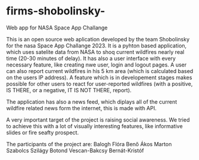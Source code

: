 # firms-shobolinsky-
Web app for NASA Space App Challange

This is an open source web aplication developed by the team Shobolinsky for the nasa Space App Challange 2023. It is a pyhton based application, which uses satelite data from NASA to shoq current wildfires nearly real time (20-30 minutes of delay). It has also a user interface with every necessary feature, like creating nwe user, login and logout pages. A user can also report current wildfires in his 5 km area (which is calculated based on the users IP address). A feature which is in developement stages makes possible for other users to react for user-reported wildfires (with a positive, IS THERE, or a  negative, IT IS NOT THERE, report). 

The application has also a news feed, which diplays all of the current wildfire related news form the internet, this is made with API.

A very important target of the project is raising social awareness. We tried to achieve this with a lot of visually interesting features, like informative slides or fire seafty prospect.

The participants of the project are:
Balogh Flóra
Benő Ákos
Marton Szabolcs
Szilágy Botond
Vescan-Bakcsy Bernát-Kristóf
